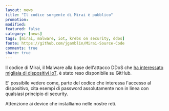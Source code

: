 ```yaml
---
layout: news
title: "Il codice sorgente di Mirai è pubblico"
promotion: 
modified: 
featured: false
category: [news]
tags: [mirai, malware, iot, krebs on security, ddos]
fonte: https://github.com/jgamblin/Mirai-Source-Code
comments: true
share: true
---
```


Il codice di Mirai, il Malware alla base dell'attacco DDoS che [ha interessato
migliaia di dispositivi
IoT](https://nakedsecurity.sophos.com/2016/10/05/mirai-internet-of-things-malware-from-krebs-ddos-attack-goes-open-source/),
è stato reso disponibile su GitHub.

E' possibile vedere come, parte del codice che interessa l'accesso al
dispositivo, cita esempi di password assolutamente non in linea con qualsiasi
principio di security.

Attenzione ai device che installiamo nelle nostre reti.
